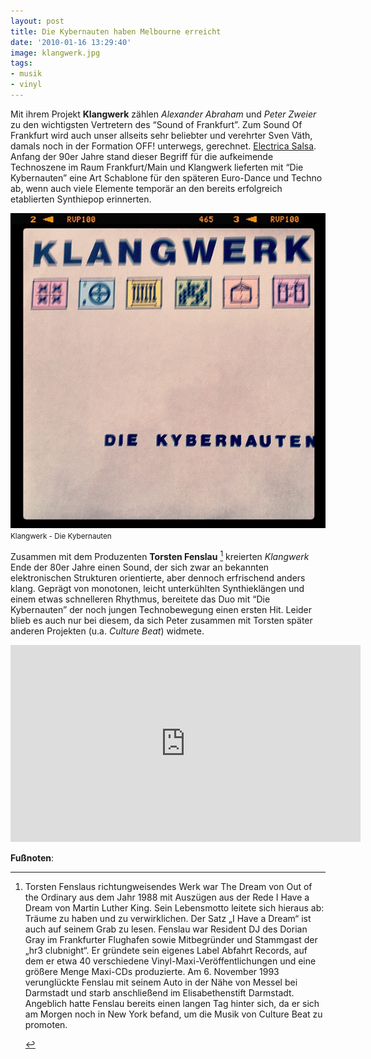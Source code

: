 ```yaml
---
layout: post
title: Die Kybernauten haben Melbourne erreicht
date: '2010-01-16 13:29:40'
image: klangwerk.jpg
tags:
- musik
- vinyl
---
```


Mit ihrem Projekt <strong>Klangwerk</strong> zählen <em>Alexander Abraham</em> und <em>Peter Zweier</em> zu den wichtigsten Vertretern des “Sound of Frankfurt”. Zum Sound Of Frankfurt wird auch unser allseits sehr beliebter und verehrter Sven Väth, damals noch in der Formation OFF! unterwegs, gerechnet. <a href="http://www.youtube.com/watch?v=SFoaKeETWsI">Electrica Salsa</a>. Anfang der 90er Jahre stand dieser Begriff für die aufkeimende Technoszene im Raum Frankfurt/Main und Klangwerk lieferten mit “Die Kybernauten” eine Art Schablone für den späteren Euro-Dance und Techno ab, wenn auch viele Elemente temporär an den bereits erfolgreich etablierten Synthiepop erinnerten. <!--more-->

![Klangwerk - Die Kybernauten](/assets/2010/klangwerk.jpg)
<small>Klangwerk - Die Kybernauten</small>

Zusammen mit dem Produzenten **Torsten Fenslau** [^1] kreierten *Klangwerk* Ende der 80er Jahre einen Sound, der sich zwar an bekannten elektronischen Strukturen orientierte, aber dennoch erfrischend anders klang. Geprägt von monotonen, leicht unterkühlten Synthieklängen und einem etwas schnelleren Rhythmus, bereitete das Duo mit “Die Kybernauten” der noch jungen Technobewegung einen ersten Hit. Leider blieb es auch nur bei diesem, da sich Peter zusammen mit Torsten später anderen Projekten (u.a. *Culture Beat*) widmete.

<div align="center">
	<iframe width="560" height="315" src="https://www.youtube.com/embed/EVKKCTnLL1o" frameborder="0" allow="accelerometer; autoplay; encrypted-media; gyroscope; picture-in-picture" allowfullscreen></iframe>
</div>

**Fußnoten**:

[^1]: Torsten Fenslaus richtungweisendes Werk war The Dream von Out of the Ordinary aus dem Jahr 1988 mit Auszügen aus der Rede I Have a Dream von Martin Luther King. Sein Lebensmotto leitete sich hieraus ab: Träume zu haben und zu verwirklichen. Der Satz „I Have a Dream“ ist auch auf seinem Grab zu lesen. Fenslau war Resident DJ des Dorian Gray im Frankfurter Flughafen sowie Mitbegründer und Stammgast der „hr3 clubnight“. Er gründete sein eigenes Label Abfahrt Records, auf dem er etwa 40 verschiedene Vinyl-Maxi-Veröffentlichungen und eine größere Menge Maxi-CDs produzierte. Am 6. November 1993 verunglückte Fenslau mit seinem Auto in der Nähe von Messel bei Darmstadt und starb anschließend im Elisabethenstift Darmstadt. Angeblich hatte Fenslau bereits einen langen Tag hinter sich, da er sich am Morgen noch in New York befand, um die Musik von Culture Beat zu promoten.</p>